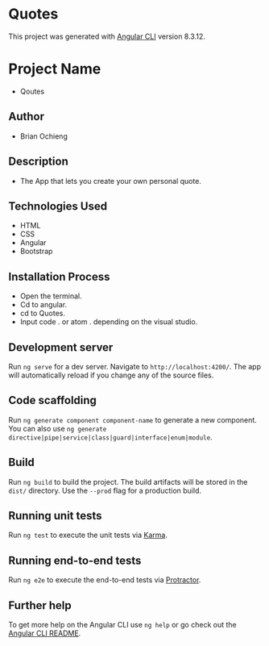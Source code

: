 # Quotes

This project was generated with [Angular CLI](https://github.com/angular/angular-cli) version 8.3.12.

# Project Name
* Qoutes

## Author
* Brian Ochieng

## Description
* The App that lets you create your own personal quote.

## Technologies Used
* HTML
* CSS
* Angular
* Bootstrap
## Installation Process
* Open the terminal.
* Cd to angular.
* cd to Quotes.
* Input code . or atom . depending on the visual studio.

## Development server

Run `ng serve` for a dev server. Navigate to `http://localhost:4200/`. The app will automatically reload if you change any of the source files.

## Code scaffolding

Run `ng generate component component-name` to generate a new component. You can also use `ng generate directive|pipe|service|class|guard|interface|enum|module`.

## Build

Run `ng build` to build the project. The build artifacts will be stored in the `dist/` directory. Use the `--prod` flag for a production build.

## Running unit tests

Run `ng test` to execute the unit tests via [Karma](https://karma-runner.github.io).

## Running end-to-end tests

Run `ng e2e` to execute the end-to-end tests via [Protractor](http://www.protractortest.org/).

## Further help

To get more help on the Angular CLI use `ng help` or go check out the [Angular CLI README](https://github.com/angular/angular-cli/blob/master/README.md).
